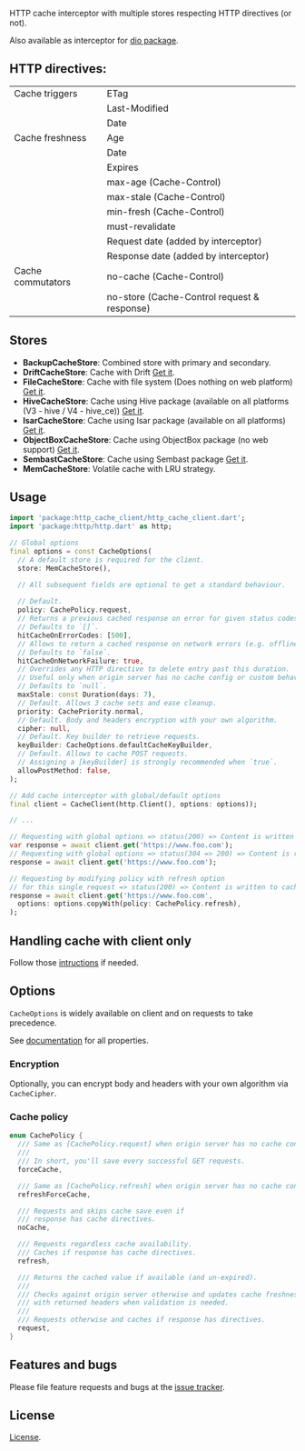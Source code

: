HTTP cache interceptor with multiple stores respecting HTTP directives (or not).

Also available as interceptor for [dio package](https://pub.dev/packages/dio_cache_interceptor).

## HTTP directives:
|                   |                                                           |
|-------------------|-----------------------------------------------------------|
| Cache triggers    | ETag                                                      |
|                   | Last-Modified                                             |
|                   | Date                                                      |
| Cache freshness   | Age                                                       |
|                   | Date                                                      |
|                   | Expires                                                   |
|                   | max-age (Cache-Control)                                   |
|                   | max-stale (Cache-Control)                                 |
|                   | min-fresh (Cache-Control)                                 |
|                   | must-revalidate                                           |
|                   | Request date (added by interceptor)                       |
|                   | Response date (added by interceptor)                      |
| Cache commutators | no-cache (Cache-Control)                                  |
|                   | no-store (Cache-Control request & response)               |

## Stores
- __BackupCacheStore__: Combined store with primary and secondary.
- __DriftCacheStore__: Cache with Drift [Get it](https://pub.dev/packages/http_cache_drift_store).
- __FileCacheStore__: Cache with file system (Does nothing on web platform) [Get it](https://pub.dev/packages/http_cache_file_store).
- __HiveCacheStore__: Cache using Hive package (available on all platforms (V3 - hive / V4 - hive_ce)) [Get it](https://pub.dev/packages/http_cache_hive_store).
- __IsarCacheStore__: Cache using Isar package (available on all platforms) [Get it](https://pub.dev/packages/http_cache_isar_store).
- __ObjectBoxCacheStore__: Cache using ObjectBox package (no web support) [Get it](https://pub.dev/packages/http_cache_objectbox_store).
- __SembastCacheStore__: Cache using Sembast package [Get it](https://pub.dev/packages/http_cache_sembast_store).
- __MemCacheStore__: Volatile cache with LRU strategy.

## Usage

```dart
import 'package:http_cache_client/http_cache_client.dart';
import 'package:http/http.dart' as http;

// Global options
final options = const CacheOptions(
  // A default store is required for the client.
  store: MemCacheStore(),

  // All subsequent fields are optional to get a standard behaviour.
  
  // Default.
  policy: CachePolicy.request,
  // Returns a previous cached response on error for given status codes.
  // Defaults to `[]`.
  hitCacheOnErrorCodes: [500],
  // Allows to return a cached response on network errors (e.g. offline usage).
  // Defaults to `false`.
  hitCacheOnNetworkFailure: true,
  // Overrides any HTTP directive to delete entry past this duration.
  // Useful only when origin server has no cache config or custom behaviour is desired.
  // Defaults to `null`.
  maxStale: const Duration(days: 7),
  // Default. Allows 3 cache sets and ease cleanup.
  priority: CachePriority.normal,
  // Default. Body and headers encryption with your own algorithm.
  cipher: null,
  // Default. Key builder to retrieve requests.
  keyBuilder: CacheOptions.defaultCacheKeyBuilder,
  // Default. Allows to cache POST requests.
  // Assigning a [keyBuilder] is strongly recommended when `true`.
  allowPostMethod: false,
);

// Add cache interceptor with global/default options
final client = CacheClient(http.Client(), options: options));

// ...

// Requesting with global options => status(200) => Content is written to cache store.
var response = await client.get('https://www.foo.com');
// Requesting with global options => status(304 => 200) => Content is read from cache store.
response = await client.get('https://www.foo.com');

// Requesting by modifying policy with refresh option
// for this single request => status(200) => Content is written to cache store
response = await client.get('https://www.foo.com',
  options: options.copyWith(policy: CachePolicy.refresh),
);
```

## Handling cache with client only
Follow those [intructions](https://github.com/llfbandit/dart_http_cache/wiki/Handling-cache-with-client-only) if needed.

## Options
`CacheOptions` is widely available on client and on requests to take precedence.  

See [documentation](https://pub.dev/documentation/http_cache_client/latest/http_cache_client/http_cache_client-library.html) for all properties.

### Encryption
Optionally, you can encrypt body and headers with your own algorithm via `CacheCipher`.

### Cache policy
```dart
enum CachePolicy {
  /// Same as [CachePolicy.request] when origin server has no cache config.
  ///
  /// In short, you'll save every successful GET requests.
  forceCache,

  /// Same as [CachePolicy.refresh] when origin server has no cache config.
  refreshForceCache,

  /// Requests and skips cache save even if
  /// response has cache directives.
  noCache,

  /// Requests regardless cache availability.
  /// Caches if response has cache directives.
  refresh,

  /// Returns the cached value if available (and un-expired).
  ///
  /// Checks against origin server otherwise and updates cache freshness
  /// with returned headers when validation is needed.
  ///
  /// Requests otherwise and caches if response has directives.
  request,
}
```

## Features and bugs

Please file feature requests and bugs at the [issue tracker][tracker].

[tracker]: https://github.com/llfbandit/dart_http_cache/issues

## License

[License](https://github.com/llfbandit/dart_http_cache/blob/master/http_cache_client/LICENSE).

